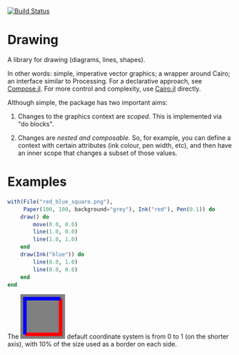 [![Build Status](https://travis-ci.org/andrewcooke/Drawing.jl.svg?branch=master)](https://travis-ci.org/andrewcooke/Drawing.jl)

# Drawing

A library for drawing (diagrams, lines, shapes).

In other words: simple, imperative vector graphics; a wrapper around Cairo;
an interface similar to Processing.  For a declarative approach, see
[Compose.jl](https://github.com/dcjones/Compose.jl).  For more control and
complexity, use [Cairo.jl](https://github.com/JuliaLang/Cairo.jl) directly.

Although simple, the package has two important aims:

1. Changes to the graphics context are *scoped*.  This is implemented via "do
   blocks".

2. Changes are *nested and composable*.  So, for example, you can define a
   context with certain attributes (ink colour, pen width, etc), and then have
   an inner scope that changes a subset of those values.

# Examples

```julia
with(File("red_blue_square.png"),
     Paper(100, 100, background="grey"), Ink("red"), Pen(0.1)) do
    draw() do
        move(0.0, 0.0)
        line(1.0, 0.0)
        line(1.0, 1.0)
    end
	draw(Ink("blue")) do
		line(0.0, 1.0)
        line(0.0, 0.0)
	end
end
```

The ![red_blue_square.png](test/target/red_blue_square.png) default coordinate
system is from 0 to 1 (on the shorter axis), with 10% of the size used as a
border on each side.
